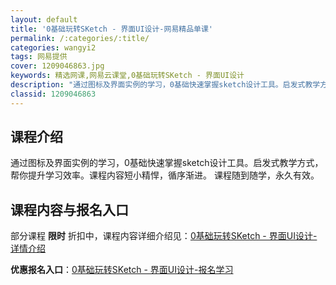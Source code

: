```yaml
---
layout: default
title: '0基础玩转SKetch - 界面UI设计-网易精品单课'
permalink: /:categories/:title/
categories: wangyi2
tags: 网易提供
cover: 1209046863.jpg
keywords: 精选网课,网易云课堂,0基础玩转SKetch - 界面UI设计
description: "通过图标及界面实例的学习，0基础快速掌握sketch设计工具。启发式教学方式，帮你提升学习效率。课程内容短小精悍，循序渐进。课程随到随学，永久有效。0基础玩转SKetch-界面UI设计"
classid: 1209046863
---
```


## 课程介绍

通过图标及界面实例的学习，0基础快速掌握sketch设计工具。启发式教学方式，帮你提升学习效率。课程内容短小精悍，循序渐进。
课程随到随学，永久有效。

## 课程内容与报名入口

部分课程 **限时** 折扣中，课程内容详细介绍见：[0基础玩转SKetch - 界面UI设计-详情介绍](https://study.163.com/course/introduction/1209046863.htm?share=1&shareId=1025206652&utm_campaign=share&utm_medium=iphoneShare&utm_source=&utm_u=1025206652)

**优惠报名入口**：[0基础玩转SKetch - 界面UI设计-报名学习](https://study.163.com/course/introduction/1209046863.htm?share=1&shareId=1025206652&utm_campaign=share&utm_medium=iphoneShare&utm_source=&utm_u=1025206652)

